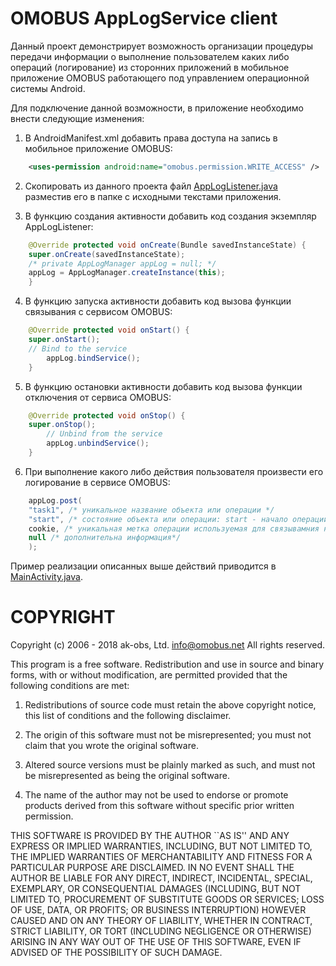 # OMOBUS AppLogService client

Данный проект демонстрирует возможность организации процедуры передачи информации о 
выполнение пользователем каких либо операций (логирование) из сторонних приложений 
в мобильное приложение OMOBUS работающего под управлением операционной системы Android.

Для подключение данной возможности, в приложение необходимо внести следующие изменения:

1. В AndroidManifest.xml добавить права доступа на запись в мобильное приложение OMOBUS:

```xml
    <uses-permission android:name="omobus.permission.WRITE_ACCESS" />
```

2. Скопировать из данного проекта файл [AppLogListener.java](https://github.com/omobus/omobus-applog-demo/blob/master/java/com/omobus/AppLogManager.java)
разместив его в папке с исходными текстами приложения.

3. В функцию создания активности добавить код создания экземпляр AppLogListener:

```java
    @Override protected void onCreate(Bundle savedInstanceState) {
	super.onCreate(savedInstanceState);
	/* private AppLogManager appLog = null; */
	appLog = AppLogManager.createInstance(this);
    }
```

4. В функцию запуска активности добавить код вызова функции связывания с сервисом OMOBUS:

```java
    @Override protected void onStart() {
	super.onStart();
	// Bind to the service
        appLog.bindService();
    }
```

5. В функцию остановки активности добавить код вызова функции отключения от сервиса OMOBUS:

```java
    @Override protected void onStop() {
	super.onStop();
        // Unbind from the service
        appLog.unbindService();
    }
```

6. При выполнение какого либо действия пользователя произвести его логирование в сервисе OMOBUS:

```java
    appLog.post(
	"task1", /* уникальное название объекта или операции */
	"start", /* состояние объекта или операции: start - начало операции, stop - завершение операции или любое другое название состояния */
	cookie, /* уникальная метка операции используемая для связывамния начала и окнчания (см. демонстрационный пример) */
	null /* дополнительна информация*/
    );
```

Пример реализации описанных выше действий приводится в [MainActivity.java](https://github.com/omobus/omobus-applog-demo/blob/master/java/com/omobus/demo/applog/MainActivity.java).


# COPYRIGHT

Copyright (c) 2006 - 2018 ak-obs, Ltd. <info@omobus.net>
All rights reserved.

This program is a free software. Redistribution and use in source
and binary forms, with or without modification, are permitted provided
that the following conditions are met:

1. Redistributions of source code must retain the above copyright
   notice, this list of conditions and the following disclaimer.

2. The origin of this software must not be misrepresented; you must
   not claim that you wrote the original software.

3. Altered source versions must be plainly marked as such, and must
   not be misrepresented as being the original software.

4. The name of the author may not be used to endorse or promote
   products derived from this software without specific prior written
   permission.

THIS SOFTWARE IS PROVIDED BY THE AUTHOR ``AS IS'' AND ANY EXPRESS
OR IMPLIED WARRANTIES, INCLUDING, BUT NOT LIMITED TO, THE IMPLIED
WARRANTIES OF MERCHANTABILITY AND FITNESS FOR A PARTICULAR PURPOSE
ARE DISCLAIMED.  IN NO EVENT SHALL THE AUTHOR BE LIABLE FOR ANY
DIRECT, INDIRECT, INCIDENTAL, SPECIAL, EXEMPLARY, OR CONSEQUENTIAL
DAMAGES (INCLUDING, BUT NOT LIMITED TO, PROCUREMENT OF SUBSTITUTE
GOODS OR SERVICES; LOSS OF USE, DATA, OR PROFITS; OR BUSINESS
INTERRUPTION) HOWEVER CAUSED AND ON ANY THEORY OF LIABILITY,
WHETHER IN CONTRACT, STRICT LIABILITY, OR TORT (INCLUDING
NEGLIGENCE OR OTHERWISE) ARISING IN ANY WAY OUT OF THE USE OF THIS
SOFTWARE, EVEN IF ADVISED OF THE POSSIBILITY OF SUCH DAMAGE.

